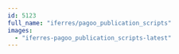 ```yaml
---
id: 5123
full_name: "iferres/pagoo_publication_scripts"
images: 
  - "iferres-pagoo_publication_scripts-latest"
---
```

